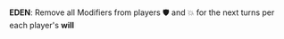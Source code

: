 **EDEN**: Remove all Modifiers from players :shield: and :boom: for the next turns per each player's __will__